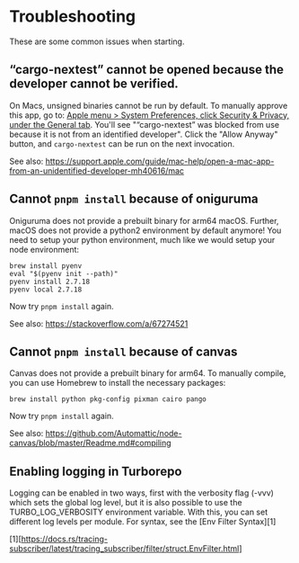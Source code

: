 # Troubleshooting

These are some common issues when starting.

## “cargo-nextest” cannot be opened because the developer cannot be verified.

On Macs, unsigned binaries cannot be run by default. To manually approve this
app, go to: [Apple menu > System Preferences, click Security & Privacy, under the General tab](x-apple.systempreferences:com.apple.preference.security). You'll see "“cargo-nextest” was blocked from use because it is
not from an identified developer". Click the "Allow Anyway" button, and
`cargo-nextest` can be run on the next invocation.

See also: https://support.apple.com/guide/mac-help/open-a-mac-app-from-an-unidentified-developer-mh40616/mac

## Cannot `pnpm install` because of oniguruma

Oniguruma does not provide a prebuilt binary for arm64 macOS. Further, macOS
does not provide a python2 environment by default anymore! You need to setup your
python environment, much like we would setup your node environment:

```shell
brew install pyenv
eval "$(pyenv init --path)"
pyenv install 2.7.18
pyenv local 2.7.18
```

Now try `pnpm install` again.

See also: https://stackoverflow.com/a/67274521

## Cannot `pnpm install` because of canvas

Canvas does not provide a prebuilt binary for arm64. To manually compile,
you can use Homebrew to install the necessary packages:

```shell
brew install python pkg-config pixman cairo pango
```

Now try `pnpm install` again.

See also: https://github.com/Automattic/node-canvas/blob/master/Readme.md#compiling

## Enabling logging in Turborepo

Logging can be enabled in two ways, first with the verbosity flag (-vvv) which
sets the global log level, but it is also possible to use the TURBO_LOG_VERBOSITY
environment variable. With this, you can set different log levels per module.
For syntax, see the [Env Filter Syntax][1]

[1][https://docs.rs/tracing-subscriber/latest/tracing_subscriber/filter/struct.EnvFilter.html]
